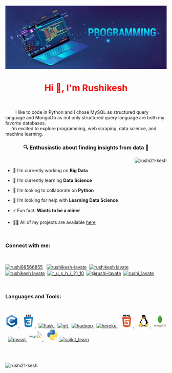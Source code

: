<!--
**Rushi21-kesh/Rushi21-kesh** is a ✨ _special_ ✨ repository because its `README.md` (this file) appears on your GitHub profile.

Here are some ideas to get you started:

- 🔭 I’m currently working on ...
- 🌱 I’m currently learning ...
- 👯 I’m looking to collaborate on ...
- 🤔 I’m looking for help with ...
- 💬 Ask me about ...
- 📫 How to reach me: ...
- 😄 Pronouns: ...
- ⚡ Fun fact: ...
-->
<p align="center"> <img src="https://github.com/Rushi21-kesh/Rushi21-kesh/blob/main/banner.jpg" alt="rushi21-kesh" /></p>
<h1 align="center" style='color:red'>Hi 👋, I'm Rushikesh</h1><br>
<p> &nbsp&nbsp&nbsp&nbsp&nbsp&nbsp&nbsp&nbspI like to code in Python and I chose MySQL as structured query language and MongoDb as not only structured query language are both my favorite databases. <br>
  &nbsp&nbsp&nbsp&nbspI'm excited to explore programming, web scraping, data science, and machine learning. </p>
<h3 align="center">🔍 Enthusiastic about finding insights from data 🔎</h3>

<p align="right"> <img src="https://komarev.com/ghpvc/?username=rushi21-kesh&label=Profile%20views&color=0e75b6&style=flat" alt="rushi21-kesh" /> </p>

- 🔭 I’m currently working on **Big Data**

- 🌱 I’m currently learning **Data Science**

- 👯 I’m looking to collaborate on **Python**
 
- 🤔 I’m looking for help with **Learning Data Science**

- ⚡ Fun fact: **Wants to be a miner** 

- 👨‍💻 All of my projects are available [here](www.github.com/Rushi21-kesh)
<br>
<h3 align="left">Connect with me:</h3><br>
<p align="left">
<a href="https://twitter.com/rushi88566855" target="blank"><img align="center" src="https://raw.githubusercontent.com/rahuldkjain/github-profile-readme-generator/master/src/images/icons/Social/twitter.svg" alt="rushi88566855" height="30" width="40" /></a> &nbsp
<a href="https://linkedin.com/in/rushikesh-lavate" target="blank"><img align="center" src="https://raw.githubusercontent.com/rahuldkjain/github-profile-readme-generator/master/src/images/icons/Social/linked-in-alt.svg" alt="rushikesh-lavate" height="30" width="40" /></a>&nbsp
<a href="https://stackoverflow.com/users/15554975/rushikesh-lavate" target="blank"><img align="center" src="https://raw.githubusercontent.com/rahuldkjain/github-profile-readme-generator/master/src/images/icons/Social/stack-overflow.svg" alt="rushikesh lavate" height="30" width="40" /></a>&nbsp
<a href="https://kaggle.com/rushikeshlavate" target="blank"><img align="center" src="https://raw.githubusercontent.com/rahuldkjain/github-profile-readme-generator/master/src/images/icons/Social/kaggle.svg" alt="rushikesh lavate" height="30" width="40" /></a>&nbsp
<a href="https://instagram.com/r_u_s_h_i_21_10" target="blank"><img align="center" src="https://raw.githubusercontent.com/rahuldkjain/github-profile-readme-generator/master/src/images/icons/Social/instagram.svg" alt="r_u_s_h_i_21_10" height="30" width="40" /></a>&nbsp
<a href="https://medium.com/@rushi-lavate" target="blank"><img align="center" src="https://raw.githubusercontent.com/rahuldkjain/github-profile-readme-generator/master/src/images/icons/Social/medium.svg" alt="@rushi-lavate" height="30" width="40" /></a>&nbsp
<a href="https://www.hackerrank.com/rushi_lavate" target="blank"><img align="center" src="https://raw.githubusercontent.com/rahuldkjain/github-profile-readme-generator/master/src/images/icons/Social/hackerrank.svg" alt="rushi_lavate" height="30" width="40" /></a>
</p>
<br>
<h3 align="left">Languages and Tools:</h3><br>
<p align="left"> 
  <a href="https://www.cprogramming.com/" target="_blank"> <img src="https://raw.githubusercontent.com/devicons/devicon/master/icons/c/c-original.svg" alt="c" width="40" height="40"/> </a>&nbsp <a href="https://www.w3schools.com/css/" target="_blank"> <img src="https://raw.githubusercontent.com/devicons/devicon/master/icons/css3/css3-original-wordmark.svg" alt="css3" width="40" height="40"/> </a> &nbsp
  <a href="https://flask.palletsprojects.com/" target="_blank"> <img src="https://www.vectorlogo.zone/logos/pocoo_flask/pocoo_flask-icon.svg" alt="flask" width="40" height="40"/> </a>&nbsp
  <a href="https://git-scm.com/" target="_blank"> <img src="https://www.vectorlogo.zone/logos/git-scm/git-scm-icon.svg" alt="git" width="40" height="40"/> </a>&nbsp 
  <a href="https://hadoop.apache.org/" target="_blank"> <img src="https://www.vectorlogo.zone/logos/apache_hadoop/apache_hadoop-icon.svg" alt="hadoop" width="40" height="40"/> </a> &nbsp
  <a href="https://heroku.com" target="_blank"> <img src="https://www.vectorlogo.zone/logos/heroku/heroku-icon.svg" alt="heroku" width="40" height="40"/> </a> &nbsp
  <a href="https://www.w3.org/html/" target="_blank"> <img src="https://raw.githubusercontent.com/devicons/devicon/master/icons/html5/html5-original-wordmark.svg" alt="html5" width="40" height="40"/> </a> &nbsp
  <a href="https://www.linux.org/" target="_blank"> <img src="https://raw.githubusercontent.com/devicons/devicon/master/icons/linux/linux-original.svg" alt="linux" width="40" height="40"/> </a>&nbsp
  <a href="https://www.mongodb.com/" target="_blank"> <img src="https://raw.githubusercontent.com/devicons/devicon/master/icons/mongodb/mongodb-original-wordmark.svg" alt="mongodb" width="40" height="40"/> </a>&nbsp
  <a href="https://www.microsoft.com/en-us/sql-server" target="_blank"> <img src="https://www.svgrepo.com/show/303229/microsoft-sql-server-logo.svg" alt="mssql" width="40" height="40"/> </a> &nbsp
  <a href="https://www.mysql.com/" target="_blank"> <img src="https://raw.githubusercontent.com/devicons/devicon/master/icons/mysql/mysql-original-wordmark.svg" alt="mysql" width="40" height="40"/> </a>&nbsp
  <a href="https://www.python.org" target="_blank"> <img src="https://raw.githubusercontent.com/devicons/devicon/master/icons/python/python-original.svg" alt="python" width="40" height="40"/> </a> <a href="https://scikit-learn.org/" target="_blank"> <img src="https://upload.wikimedia.org/wikipedia/commons/0/05/Scikit_learn_logo_small.svg" alt="scikit_learn" width="40" height="40"/> </a> </p>
<br><br>
<p><img align="center" src="https://github-readme-stats.vercel.app/api/top-langs?username=rushi21-kesh&show_icons=true&locale=en&layout=compact" alt="rushi21-kesh" /></p>


